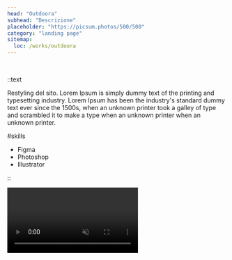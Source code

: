 ```yaml
---
head: "Outdoora"
subhead: "Descrizione"
placeholder: "https://picsum.photos/500/500"
category: "landing page"
sitemap:
  loc: /works/outdoora
---
```


<div class="relative">
  
  <img src="/img/works/outdoora/portfolio-work-outdoora-big.png" alt="">
  <a href="https://outdoora.it/" target="_blank"> 
    <img class="pf-cta" src="/img/works/outdoora/portfolio-work-outdoora-big-cta.svg" alt="">
  </a>
</div>

::text

Restyling del sito. Lorem Ipsum is simply dummy text of the printing and typesetting industry. Lorem Ipsum has been the industry's standard dummy text ever since the 1500s, when an unknown printer took a galley of type and scrambled it to make a type when an unknown printer when an unknown printer.

#skills

<ul>
  <li>Figma</li>
  <li>Photoshop</li>
  <li>Illustrator</li>
</ul>

::

<div class="relative mb-12">
  <video class="rounded-[5px] lg:rounded-[20px]" src="/img/works/outdoora/portfolio-work-outdoora-small-video.mp4" playsinline autoplay muted loop></video>
</div>
